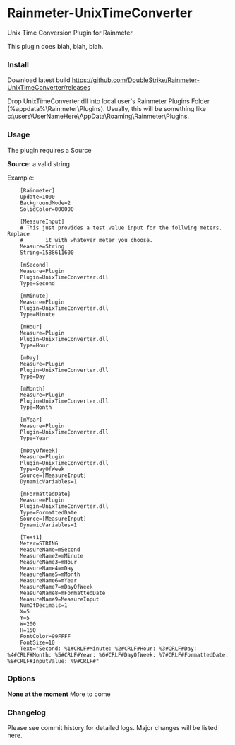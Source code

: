 # Rainmeter-UnixTimeConverter
Unix Time Conversion Plugin for Rainmeter

This plugin does blah, blah, blah.

### Install
Download latest build https://github.com/DoubleStrike/Rainmeter-UnixTimeConverter/releases

Drop UnixTimeConverter.dll into local user's Rainmeter Plugins Folder (%appdata%\Rainmeter\Plugins).  Usually, this will be something like c:\users\UserNameHere\AppData\Roaming\Rainmeter\Plugins.

### Usage

The plugin requires a Source

**Source:** a valid string


Example:
```
    [Rainmeter]
    Update=1000
    BackgroundMode=2
    SolidColor=000000

    [MeasureInput]
    # This just provides a test value input for the follwing meters.  Replace
    #       it with whatever meter you choose.
    Measure=String
    String=1588611600

    [mSecond]
    Measure=Plugin
    Plugin=UnixTimeConverter.dll
    Type=Second

    [mMinute]
    Measure=Plugin
    Plugin=UnixTimeConverter.dll
    Type=Minute

    [mHour]
    Measure=Plugin
    Plugin=UnixTimeConverter.dll
    Type=Hour

    [mDay]
    Measure=Plugin
    Plugin=UnixTimeConverter.dll
    Type=Day

    [mMonth]
    Measure=Plugin
    Plugin=UnixTimeConverter.dll
    Type=Month

    [mYear]
    Measure=Plugin
    Plugin=UnixTimeConverter.dll
    Type=Year

    [mDayOfWeek]
    Measure=Plugin
    Plugin=UnixTimeConverter.dll
    Type=DayOfWeek
    Source=[MeasureInput]
    DynamicVariables=1

    [mFormattedDate]
    Measure=Plugin
    Plugin=UnixTimeConverter.dll
    Type=FormattedDate
    Source=[MeasureInput]
    DynamicVariables=1

    [Text1]
    Meter=STRING
    MeasureName=mSecond
    MeasureName2=mMinute
    MeasureName3=mHour
    MeasureName4=mDay
    MeasureName5=mMonth
    MeasureName6=mYear
    MeasureName7=mDayOfWeek
    MeasureName8=mFormattedDate
    MeasureName9=MeasureInput
    NumOfDecimals=1
    X=5
    Y=5
    W=200
    H=150
    FontColor=99FFFF
    FontSize=10
    Text="Second: %1#CRLF#Minute: %2#CRLF#Hour: %3#CRLF#Day: %4#CRLF#Month: %5#CRLF#Year: %6#CRLF#DayOfWeek: %7#CRLF#FormattedDate: %8#CRLF#InputValue: %9#CRLF#"
```

### Options

**None at the moment** More to come


### Changelog
Please see commit history for detailed logs.  Major changes will be listed here.
